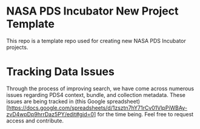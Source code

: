 # NASA PDS Incubator New Project Template
This repo is a template repo used for creating new NASA PDS Incubator projects.

# Tracking Data Issues
Through the process of improving search, we have come across numerous issues regarding PDS4 context, bundle, and collection metadata. These issues are being tracked in (this Google spreadsheet)[https://docs.google.com/spreadsheets/d/1zsztn7hY71rCv01VlpPiWBAy-zvD4wpDp9hrrDaz5PY/edit#gid=0] for the time being. Feel free to request access and contribute.
